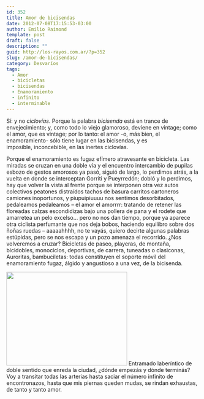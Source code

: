 ```yaml
---
id: 352
title: Amor de bicisendas
date: 2012-07-08T17:15:53-03:00
author: Emilio Raimond
template: post
draft: false
description: ""
guid: http://los-rayos.com.ar/?p=352
slug: /amor-de-bicisendas/
category: Desvaríos
tags:
  - Amor
  - bicicletas
  - bicisendas
  - Enamoramiento
  - infinito
  - interminable
---
```

Sí: y no _ciclovías_. Porque la palabra _bicisenda_ está en trance de envejecimiento; y, como todo lo viejo glamoroso, deviene en vintage; como el amor, que es vintage; por lo tanto: el amor -o, más bien, el enamoramiento- sólo tiene lugar en las bicisendas, y es imposible, inconcebible, en las inertes ciclovías.

Porque el enamoramiento es fugaz efímero atravesante en bicicleta. Las miradas se cruzan en una doble vía y el encuentro intercambio de pupilas esbozo de gestos amorosos ya pasó, siguió de largo, lo perdimos atrás, a la vuelta en donde se interceptan Gorriti y Pueyrredón; dobló y lo perdimos, hay que volver la vista al frente porque se interponen otra vez autos colectivos peatones distraídos tachos de basura carritos cartoneros camiones inoportunos, y piupuipiuuuu nos sentimos desorbitados, pedaleamos pedaleamos &#8211; el amor el amorrrr: tratando de retener las floreadas calzas escondidizas bajo una pollera de pana y el rodete que amarretea un pelo excelso... pero no nos dan tiempo, porque ya aparece otra ciclista perfumante que nos deja bobos, haciendo equilibro sobre dos ñoñas ruedas &#8211; aaaaahhhh, no te vayás, quiero decirte algunas palabras estúpidas, pero se nos escapa y un pozo amenaza el recorrido. ¿Nos volveremos a cruzar? Bicicletas de paseo, playeras, de montaña, bicidobles, monociclos, deportivas, de carrera, tuneadas o clasiconas, Auroritas, bambuciletas: todas constituyen el soporte móvil del enamoramiento fugaz, álgido y angustioso a una vez, de la bicisenda.

<img class="alignleft" title="bici-amor" src="https://3.bp.blogspot.com/_5NDpBOkPjxM/SlObgcZo1vI/AAAAAAAAD8k/2--fz04_WWE/s400/corazon-bicicleta.jpg" alt="" width="315" height="244" /> Entramado laberíntico de doble sentido que enreda la ciudad, ¿dónde empezás y dónde terminás? Voy a transitar todas las arterias hasta saciar el número infinito de encontronazos, hasta que mis piernas queden mudas, se rindan exhaustas, de tanto y tanto amor.